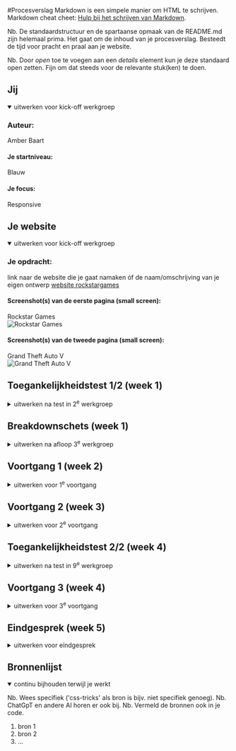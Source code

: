 #Procesverslag
Markdown is een simpele manier om HTML te schrijven.  
Markdown cheat cheet: [Hulp bij het schrijven van Markdown](https://github.com/adam-p/markdown-here/wiki/Markdown-Cheatsheet).

Nb. De standaardstructuur en de spartaanse opmaak van de README.md zijn helemaal prima. Het gaat om de inhoud van je procesverslag. Besteedt de tijd voor pracht en praal aan je website.

Nb. Door *open* toe te voegen aan een *details* element kun je deze standaard open zetten. Fijn om dat steeds voor de relevante stuk(ken) te doen.





## Jij

<details open>
  <summary>uitwerken voor kick-off werkgroep</summary>

  ### Auteur:
  Amber Baart

  #### Je startniveau:
  Blauw

  #### Je focus:
  Responsive
 
</details>





## Je website

<details open>
  <summary>uitwerken voor kick-off werkgroep</summary>

  ### Je opdracht:
  link naar de website die je gaat namaken óf de naam/omschrijving van je eigen ontwerp 
  <a href="https://www.rockstargames.com">website rockstargames</a>

  #### Screenshot(s) van de eerste pagina (small screen): 
  Rockstar Games  
  <img src="readme-images/homepagina.png" width="375px" alt="Rockstar Games">

  #### Screenshot(s) van de tweede pagina (small screen):
  Grand Theft Auto V  
  <img src="readme-images/grand-theft-auto-v.png" width="375px" alt="Grand Theft Auto V">
 
</details>



## Toegankelijkheidstest 1/2 (week 1)

<details>
  <summary>uitwerken na test in 2<sup>e</sup> werkgroep</summary>

  ### Bevindingen
  Lijst met je bevindingen die in de test naar voren kwamen:

  1. Het is belangrijk om echt goed te luisteren naar wat de screen-reader zegt, anders mis je welke knoppen je moet inklikken om verder te gaan naar een ander scherm of op een knop te klikken. Vaak zijn de combinaties van de       toetsen verschillend per interactie.

     <img src="readme-images/voice-over.png" width="375px">

  2. Onderin bij de pagina van Rockstar Games kun je een taal aankiezen. Er is een keuze uit 13 talen voor de pagina. Eenmaal bij taal 13 was het voor mij lastig te begrijpen hoe je uit de tab kon om een taal te kiezen.

     <img src="readme-images/taal-kiezen.png" width="375px">

  3. Je kan de cookies settings niet aanpassen via de screen reader. De screen reader leeft namelijk die link in de footer niet voor en is dus ook niet klikbaar voor mensen die daar afhankelijk van zijn.

     <img src="readme-images/cookies-settings.png" width="375px">

  4. Bij de categorie links leest de voice-over niet altijd voor dat iets een video is, dus voornamelijk als je blind bent weet je niet dat je mogelijk op een video gaat klikken. Daarnaast begint de video gelijk als je erop         klikt. Dit kan beter aangegeven worden door op te lezen dat het een video is in plaats van simpelweg "link".

     <img src="readme-images/video.png" width="375px">

     
  5. Er is soms een mogelijkheid rechts bovenin om het menu over te slaan en gelijk door te gaan naar de content. Dit is wel fijn voor de gebruiker, alleen zie ik niet altijd wanneer deze optie tevoorschijn komt. Het is voor mij op het moment onduidelijk wanneer deze optie verschijnt.

     <img src="readme-images/skip.png" width="375px">

  6. Als ik met de voice-over door de carousel ga, dan laat hij de tekst van de andere pagina's niet zien maar alleen de afbeeldingen. De tekst wordt hierdoor ook niet opgelezen, maar alleen de link binnen de afbeelding. En je zou dus niet goed weten waar het over gaat.

     <img src="readme-images/carousel.png" width="375px">

  7. De kopjes onder "newswire" worden opgelezen. Het kopje hieronder wordt opeens in een andere taal opgelezen. Dit is niet bepaald handig voor slechtziende mensen.

     <img src="readme-images/andere-taal.png" width="375px">

  8. Hij leest de navigatie als banner, wat naar mijn mening niet heel goed geformuleerd is want als je slechtziend bent is het woord "banner" niet heel duidelijk.

     <img src="readme-images/navigatie.png" width="375px">

 9. De voice-over leest goed op wat voor lijst het is. Zoals hier zijn het iconen en dat wordt duidelijk aangetoont bij de voice-over.

     <img src="readme-images/iconen.png" width="375px">

10. Wanneer je bij de footer bent, wordt dit duidelijk aangegeven voordat je pas bij de elementen in de footer kan. Dit is wel handig omdat de footer duidelijk een ander onderdeel is dan de rest op de pagina.

    <img src="readme-images/footer.png" width="375px">



     


</details>



## Breakdownschets (week 1)

<details>
  <summary>uitwerken na afloop 3<sup>e</sup> werkgroep</summary>

  ### de hele pagina: 
  <img src="readme-images/breakdown-schets-homepage-smallscreen.jpg" width="375px" alt="breakdown schets van de homepage">

  ### dynamisch deel (bijv menu): 
  <img src="readme-images/breakdown-schets-gtav-smallscreen.jpg" width="375px" alt="breakdown schets van de pagina over gta 5">
</details>





## Voortgang 1 (week 2)

<details>
  <summary>uitwerken voor 1<sup>e</sup> voortgang</summary>

  ### Stand van zaken
 Content die ik al kende in html en css gaan erg goed. Maar nieuwe theorie zoals een carasoul vind ik erg lastig en begrijp ik moeilijk. Dit zelfde geld voor een hamburger menu of werken met grid. (neem ook screenshots op van delen van je website en code)


  ### Agenda voor meeting
  samen met je groepje opstellen

  | Amber      | Kevin         | student 3    | student 4        |
  | ---            | ---                | ---          | ---              |
  |  Carasoul, uitschuivend hamburger menu. Als tijd over hamburger menu uitgebreider maken zoals gekozen website.| Carasoul, pop-up die tevoorschijn komt, pop-up balk bovenaan die je weg kan klikken en buttons die aan de zijkant verticaal vast zitten.              | ...          | ...              |


  ### Verslag van meeting

  - Toegankelijkheidstest moet wat uitgebreider (houdt checklist erbij)
  - Voor knop talen kiezen kan gebruik maken van imput-type: select
  - Zet de ul in de footer
  - Kijk opnieuw naar alle H's
  - "watch trailer" + regels onder kop newswire zijn een p
  - Class bij features games in de selection tag doen niet in de ul
  - Talen knop hoeft geen id te hebben want staat in footer
  - Summery details kan gebruikt worden voor uitklapbare delen

</details>





## Voortgang 2 (week 3)

<details>
  <summary>uitwerken voor 2<sup>e</sup> voortgang</summary>

  ### Stand van zaken
  Aan het kijken hoe ik het beste mijn css voor mijn tweede pagina kan stijlen. Mijn eerste pagina staat volledig opgebouwd in css, alleen hij is nog niet responsive en ik mis nog steeds een hamburger menu en werkend carousel.


  ### Agenda voor meeting
  samen met je groepje opstellen

  | Amber     | Kevin          | student 3    | student 4        |
  | ---            | ---                | ---          | ---              |
  | De manier hoe ik mijn html en css goed ga opmaken voor mijn tweede pagina. Of mijn css van mijn eerste pagina verbeterd kan worden.  | Een dropdown in een dropdown voor mijn navigatie. Als tijd over heb de juiste grootte gebruiken van mijn afbeeldingen voor toegankelijkheid.           | ...          | ...              |


  ### Verslag van meeting

Homepagina
  - Newswire is een section waar de ul + li in zitten
  - H2 in de section van "features games"
  - "view more" link moet in de section van "features games"
  - "subscribe now" is een a href niet een button

Tweede pagina
  - Doe de class bij body tag bij main tag
  - Footer moet in de body
  - Linkjes (+ icons) in footer doorverwijzen naar andere pagina
  - Kijk opnieuw naar alle H's
  - Tekst onder features niet in section maar gewoon een losse p van maken
  - Summary details zou gebruikt kunnen worden in hamburger menu.

</details>





## Toegankelijkheidstest 2/2 (week 4)

<details>
  <summary>uitwerken na test in 9<sup>e</sup> werkgroep</summary>

  ### Bevindingen
  Lijst met je bevindingen die in de test naar voren kwamen (geef ook aan wat er verbeterd is):

</details>





## Voortgang 3 (week 4)

<details>
  <summary>uitwerken voor 3<sup>e</sup> voortgang</summary>

  ### Stand van zaken
  Ik heb beide pagina's gemaakt in css en html. Mijn carousel werkt ook en mijn hamburger menu werkt alleen op mijn eerste pagina, dit moet ik nog bijwerken. Ik ben op dit moment bezig met beide pagina's responsive maken. 


  ### Agenda voor meeting
  samen met je groepje opstellen

  | Amber      | student 2          | student 3    | student 4        |
  | ---            | ---                | ---          | ---              |
  | Mijn html en css bekijken voor beide pagina's of alles lukt. Kijken of ik dingen aan moet passen in mijn html om het beter te maken. Vragen of mijn hamburger menu uitgebreid genoeg is (want van gekozen site is uitgebreider).       | ...                | ...          | ...              |


  ### Verslag van meeting

  - Carousel divs weggewerkt worden naar ul en li.
  - divs bij talen kunnen weg, de class kan in de select tag.
  - werk de dingen van de vorige voortgangs gesprekken weer bij.
  - Hamburger menu is uitgebreid genoeg, wel nog werkend maken op beide pagina's.
  - Carousel op tweede pagina is optioneel, want ik heb er al 1 op eerste pagina.
</details>




## Eindgesprek (week 5)

<details>
  <summary>uitwerken voor eindgesprek</summary>

  ### Je uitkomst - karakteristiek screenshots:
  <img src="readme-images/dummy-plaatje.jpg" width="375px" alt="uitomst opdracht 1">


  ### Dit ging goed/Heb ik geleerd: 
  Korte omschrijving met plaatjes

  <img src="readme-images/dummy-plaatje.jpg" width="375px" alt="top">


  ### Dit was lastig/Is niet gelukt:
  Korte omschrijving met plaatjes

  <img src="readme-images/dummy-plaatje.jpg" width="375px" alt="bummer">
</details>





## Bronnenlijst

<details open>
  <summary>continu bijhouden terwijl je werkt</summary>

  Nb. Wees specifiek ('css-tricks' als bron is bijv. niet specifiek genoeg). 
  Nb. ChatGpT en andere AI horen er ook bij.
  Nb. Vermeld de bronnen ook in je code.

  1. bron 1
  2. bron 2
  3. ...

</details>
